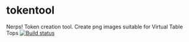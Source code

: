 # tokentool
Nerps! Token creation tool. Create png images suitable for Virtual Table Tops
[![Build status](https://ci.appveyor.com/api/projects/status/jxic7g0ph02fqkic?svg=true)](https://ci.appveyor.com/project/JamzTheMan/tokentool)
